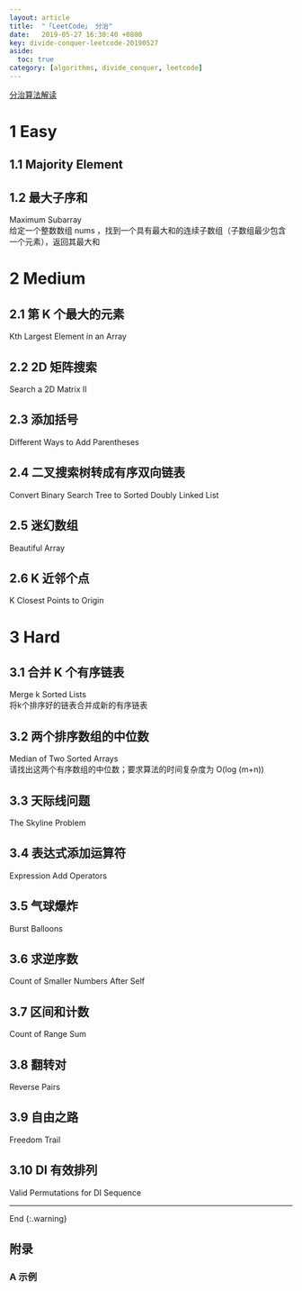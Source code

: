 ```yaml
---
layout: article
title:  "「LeetCode」 分治"
date:   2019-05-27 16:30:40 +0800
key: divide-conquer-leetcode-20190527
aside:
  toc: true
category: [algorithms, divide_conquer, leetcode]
---
```


>

[分治算法解读](/algorithms/divide_conquer/2019/05/27/divide_conquer.html)    

# 1 Easy
## 1.1 Majority Element

## 1.2 最大子序和
Maximum Subarray   
给定一个整数数组 nums ，找到一个具有最大和的连续子数组（子数组最少包含一个元素），返回其最大和   

# 2 Medium
## 2.1 第 K 个最大的元素
Kth Largest Element in an Array   

## 2.2 2D 矩阵搜索
Search a 2D Matrix II   

## 2.3 添加括号
Different Ways to Add Parentheses   

## 2.4 二叉搜索树转成有序双向链表
Convert Binary Search Tree to Sorted Doubly Linked List   

## 2.5 迷幻数组
Beautiful Array   

## 2.6 K 近邻个点
K Closest Points to Origin   

# 3 Hard
## 3.1 合并 K 个有序链表
Merge k Sorted Lists   
将k个排序好的链表合并成新的有序链表    

## 3.2 两个排序数组的中位数
Median of Two Sorted Arrays   
请找出这两个有序数组的中位数；要求算法的时间复杂度为 O(log (m+n))    

## 3.3 天际线问题
The Skyline Problem   

## 3.4 表达式添加运算符
Expression Add Operators   

## 3.5 气球爆炸
Burst Balloons   

## 3.6 求逆序数
Count of Smaller Numbers After Self   

## 3.7 区间和计数
Count of Range Sum   

## 3.8 翻转对
Reverse Pairs   

## 3.9 自由之路
Freedom Trail   

## 3.10 DI 有效排列
Valid Permutations for DI Sequence   



-------------------  
 End
{:.warning}  



## 附录
### A 示例
